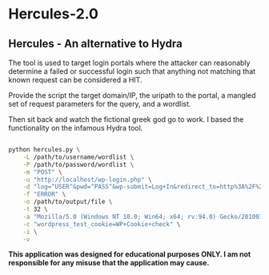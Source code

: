 # Hercules-2.0

## Hercules - An alternative to Hydra

The tool is used to target login portals where the attacker can reasonably determine a failed or successful login such that anything not matching that known request can be considered a HIT.

Provide the script the target domain/IP, the uripath to the portal, a mangled set of request parameters for the query, and a wordlist.

Then sit back and watch the fictional greek god go to work. I based the functionality on the infamous Hydra tool.

```bash

python hercules.py \
    -L /path/to/username/wordlist \
    -P /path/to/password/wordlist \
    -m "POST" \
    -u "http://localhost/wp-login.php" \
    -d "log=^USER^&pwd=^PASS^&wp-submit=Log+In&redirect_to=http%3A%2F%2Flocalhost%2Fwp-admin%2F&testcookie=1" \
    -f "ERROR" \
    -o /path/to/output/file \
    -t 32 \
    -a "Mozilla/5.0 (Windows NT 10.0; Win64; x64; rv:94.0) Gecko/20100101 Firefox/94.0" \
    -c "wordpress_test_cookie=WP+Cookie+check" \
    -i \
    -v

```

**This application was designed for educational purposes ONLY. I am not responsible for any misuse that the application may cause.**
